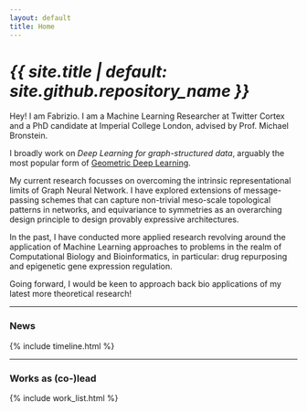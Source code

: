 ```yaml
---
layout: default
title: Home
---
```


# _{{ site.title | default: site.github.repository_name }}_

Hey! I am Fabrizio. I am a Machine Learning Researcher at Twitter Cortex and a PhD candidate at Imperial College London, advised by Prof. Michael Bronstein.

I broadly work on _Deep Learning for graph-structured data_, arguably the most popular form of [Geometric Deep Learning](https://geometricdeeplearning.com/).

My current research focusses on overcoming the intrinsic representational limits of Graph Neural Network. I have explored extensions of message-passing schemes that can capture non-trivial meso-scale topological patterns in networks, and equivariance to symmetries as an overarching design principle to design provably expressive architectures.

In the past, I have conducted more applied research revolving around the application of Machine Learning approaches to problems in the realm of Computational Biology and Bioinformatics, in particular: drug repurposing and epigenetic gene expression regulation.

Going forward, I would be keen to approach back bio applications of my latest more theoretical research!

<hr>

### News

{% include timeline.html %}

<hr>

### Works as (co-)lead

{% include work_list.html %}

